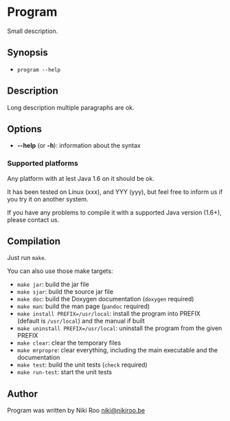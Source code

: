 # Program

Small description.

## Synopsis

- `program --help`

## Description

Long description multiple paragraphs are ok.

## Options

- **--help** (or **-h**): information about the syntax

### Supported platforms

Any platform with at lest Java 1.6 on it should be ok.

It has been tested on Linux (xxx), and YYY (yyy), but feel free to inform us if you try it on another system.

If you have any problems to compile it with a supported Java version (1.6+), please contact us.

## Compilation

Just run `make`.  

You can also use those make targets:

- `make jar`: build the jar file
- `make sjar`: build the source jar file
- `make doc`: build the Doxygen documentation (`doxygen` required)
- `make man`: build the man page (`pandoc` required)
- `make install PREFIX=/usr/local`: install the program into PREFIX (default is `/usr/local`) and the manual if built
- `make uninstall PREFIX=/usr/local`: uninstall the program from the given PREFIX
- `make clear`: clear the temporary files
- `make mrpropre`: clear everything, including the main executable and the documentation
- `make test`: build the unit tests (`check` required)
- `make run-test`: start the unit tests

## Author

Program was written by Niki Roo <niki@nikiroo.be>

